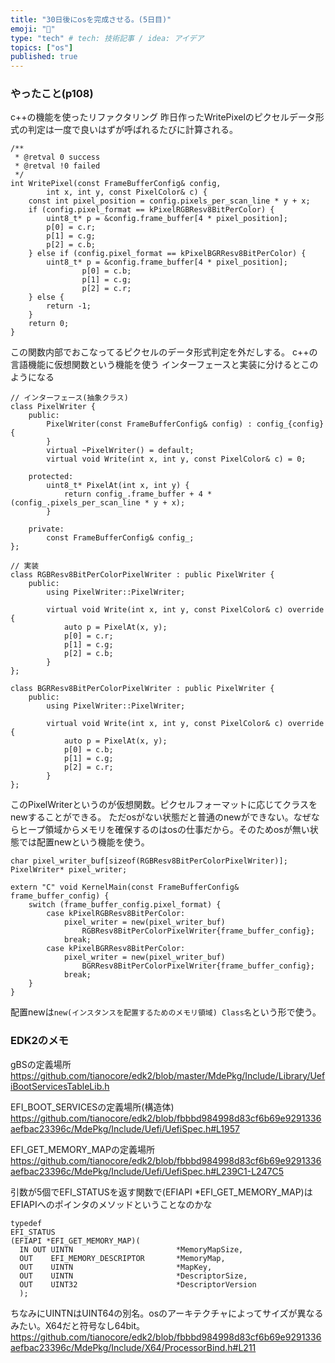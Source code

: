 ```yaml
---
title: "30日後にosを完成させる。(5日目)"
emoji: "💨"
type: "tech" # tech: 技術記事 / idea: アイデア
topics: ["os"]
published: true
---
```


### やったこと(p108)
c++の機能を使ったリファクタリング
昨日作ったWritePixelのピクセルデータ形式の判定は一度で良いはずが呼ばれるたびに計算される。
```cpp: main.cpp
/**
 * @retval 0 success
 * @retval !0 failed
 */
int WritePixel(const FrameBufferConfig& config,
		int x, int y, const PixelColor& c) {
	const int pixel_position = config.pixels_per_scan_line * y + x;
	if (config.pixel_format == kPixelRGBResv8BitPerColor) {
		uint8_t* p = &config.frame_buffer[4 * pixel_position];
		p[0] = c.r;
		p[1] = c.g;
		p[2] = c.b;
	} else if (config.pixel_format == kPixelBGRResv8BitPerColor) {
		uint8_t* p = &config.frame_buffer[4 * pixel_position];
                p[0] = c.b;
                p[1] = c.g;
                p[2] = c.r;
	} else {
		return -1;
	}
	return 0;
}
```

この関数内部でおこなってるピクセルのデータ形式判定を外だしする。
c++の言語機能に仮想関数という機能を使う
インターフェースと実装に分けるとこのようになる
```cpp: main.cpp
// インターフェース(抽象クラス)
class PixelWriter {
	public:
		PixelWriter(const FrameBufferConfig& config) : config_{config} {
		}
		virtual ~PixelWriter() = default;
		virtual void Write(int x, int y, const PixelColor& c) = 0;

	protected:
		uint8_t* PixelAt(int x, int y) {
			return config_.frame_buffer + 4 * (config_.pixels_per_scan_line * y + x);
		}

	private:
		const FrameBufferConfig& config_;
};

// 実装
class RGBResv8BitPerColorPixelWriter : public PixelWriter {
	public:
		using PixelWriter::PixelWriter;

		virtual void Write(int x, int y, const PixelColor& c) override {
			auto p = PixelAt(x, y);
			p[0] = c.r;
			p[1] = c.g;
			p[2] = c.b;
		}
};

class BGRResv8BitPerColorPixelWriter : public PixelWriter {
	public:
		using PixelWriter::PixelWriter;

		virtual void Write(int x, int y, const PixelColor& c) override {
			auto p = PixelAt(x, y);
			p[0] = c.b;
			p[1] = c.g;
			p[2] = c.r;
		}
};
```
このPixelWriterというのが仮想関数。ピクセルフォーマットに応じてクラスをnewすることができる。
ただosがない状態だと普通のnewができない。なぜならヒープ領域からメモリを確保するのはosの仕事だから。そのためosが無い状態では配置newという機能を使う。

```cpp: main.cpp
char pixel_writer_buf[sizeof(RGBResv8BitPerColorPixelWriter)];
PixelWriter* pixel_writer;

extern "C" void KernelMain(const FrameBufferConfig& frame_buffer_config) {
	switch (frame_buffer_config.pixel_format) {
		case kPixelRGBResv8BitPerColor:
			pixel_writer = new(pixel_writer_buf)
				RGBResv8BitPerColorPixelWriter{frame_buffer_config};
			break;
		case kPixelBGRResv8BitPerColor:
			pixel_writer = new(pixel_writer_buf)
				BGRResv8BitPerColorPixelWriter{frame_buffer_config};
			break;
	}
}
```
配置newは`new(インスタンスを配置するためのメモリ領域) Class名`という形で使う。


### EDK2のメモ
gBSの定義場所
https://github.com/tianocore/edk2/blob/master/MdePkg/Include/Library/UefiBootServicesTableLib.h

EFI_BOOT_SERVICESの定義場所(構造体)
https://github.com/tianocore/edk2/blob/fbbbd984998d83cf6b69e9291336aefbac23396c/MdePkg/Include/Uefi/UefiSpec.h#L1957

EFI_GET_MEMORY_MAPの定義場所
https://github.com/tianocore/edk2/blob/fbbbd984998d83cf6b69e9291336aefbac23396c/MdePkg/Include/Uefi/UefiSpec.h#L239C1-L247C5


引数が5個でEFI_STATUSを返す関数で(EFIAPI *EFI_GET_MEMORY_MAP)はEFIAPIへのポインタのメソッドということなのかな
```
typedef
EFI_STATUS
(EFIAPI *EFI_GET_MEMORY_MAP)(
  IN OUT UINTN                       *MemoryMapSize,
  OUT    EFI_MEMORY_DESCRIPTOR       *MemoryMap,
  OUT    UINTN                       *MapKey,
  OUT    UINTN                       *DescriptorSize,
  OUT    UINT32                      *DescriptorVersion
  );
```

ちなみにUINTNはUINT64の別名。osのアーキテクチャによってサイズが異なるみたい。X64だと符号なし64bit。
https://github.com/tianocore/edk2/blob/fbbbd984998d83cf6b69e9291336aefbac23396c/MdePkg/Include/X64/ProcessorBind.h#L211
